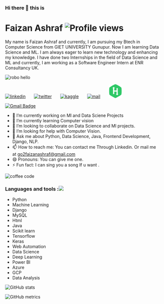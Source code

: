 ### Hi there 👋 this is 
# Faizan Ashraf ![Profile views](https://gpvc.arturio.dev/Zeeshan-2k1)

My name is Faizan Ashraf and currently, I am pursuing my Btech in Computer Science from GIET UNIVERSITY Gunupur. Now I am learning Data Science and ML. I am always eager to learn new technology and enhancing my knowledge. I have done two Internships in the field of Data Science and ML and currently, I am working as a Software Engineer Intern at ENR Consultancy UK.
<br />



![robo hello](https://user-images.githubusercontent.com/51138087/93663951-39922d00-fa20-11ea-952b-48da7a6e5381.gif)





[![linkedin](https://github.com/arpit-dwivedi/arpit-dwivedi.github.io/blob/master/assets/img/Webp.net-resizeimage.png)](https://www.linkedin.com/in/faizan-ashraf-5290971aa/)&nbsp;&nbsp;&nbsp;&nbsp;&nbsp;&nbsp;&nbsp;[![twitter](https://github.com/arpit-dwivedi/arpit-dwivedi.github.io/blob/master/assets/img/ttt.png)]()&nbsp;&nbsp;&nbsp;&nbsp;&nbsp;&nbsp;&nbsp;[![kaggle](https://github.com/arpit-dwivedi/arpit-dwivedi/blob/master/kaggle.png)](https://www.kaggle.com/faizanashraf/account)&nbsp;&nbsp;&nbsp;&nbsp;&nbsp;&nbsp;&nbsp;[![mail](https://github.com/arpit-dwivedi/arpit-dwivedi/blob/master/m1.png)](mailto:go2faizanashraf@gmail.com)&nbsp;&nbsp;&nbsp;&nbsp;&nbsp;&nbsp;&nbsp;[![HackerRank](https://github.com/faizan-code/git_learn/blob/master/3_download.png)](https://www.hackerrank.com/go2faizanashraf)



[![Gmail Badge](https://img.shields.io/badge/-mmirthula02@gmail.com-c14438?style=flat-square&logo=Gmail&logoColor=white&link=mailto:mmirthula02@gmail.com)](mailto:go2faizanashraf@gmail.com)



- 🔭 I’m currently working on Ml and Data Sciene Projects
- 🌱 I’m currently learning Computer vision
- 👯 I’m looking to collaborate on Data Science and Ml projects.
- 🤔 I’m looking for help with Computer Vision.
- 💬 Ask me about Python,  Data Science, Java, Frontend Development, Django, NLP. 
- 📫 How to reach me: You can contact me Through Linkedin. Or mail me at go2faizanashraf@gmail.com
- 😄 Pronouns: You can give me one.
- ⚡ Fun fact: I can sing you a song If u want .





![coffee code](https://user-images.githubusercontent.com/51138087/93663687-87a63100-fa1e-11ea-841c-88dbd3e76d02.gif)





### Languages and tools :<img src="https://camo.githubusercontent.com/40dff491d4e8123af55298ef908faedb66c463e5/68747470733a2f2f6d656469612e67697068792e636f6d2f6d656469612f57556c706c634d704f43456d5447427442572f67697068792e676966" width="39px">


- Python
- Machine Learning
- Django
- MySQL
- Html 
- Java
- Scikit learn
- Tensorflow
- Keras
- Web Automation
- Data Science
- Deep Learning
- Power BI
- Azure
- GCP
- Data Analysis





![GitHub stats](https://github-readme-stats.vercel.app/api?username=faizan-code&show_icons=true)  

![GitHub metrics](https://metrics.lecoq.io/faizan-code)
